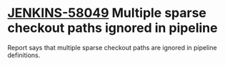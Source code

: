 # [JENKINS-58049](https://issues.jenkins.io/browse/JENKINS-58049) Multiple sparse checkout paths ignored in pipeline

Report says that multiple sparse checkout paths are ignored in pipeline definitions.
